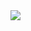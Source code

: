 <img src = "https://user-images.githubusercontent.com/73538957/111632421-cc791c00-8837-11eb-9ca7-1151cdfa5eeb.png">
